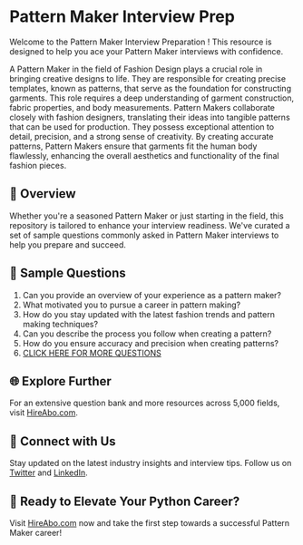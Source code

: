 # Pattern Maker Interview Prep

Welcome to the Pattern Maker Interview Preparation ! This resource is designed to help you ace your Pattern Maker interviews with confidence.

A Pattern Maker in the field of Fashion Design plays a crucial role in bringing creative designs to life. They are responsible for creating precise templates, known as patterns, that serve as the foundation for constructing garments. This role requires a deep understanding of garment construction, fabric properties, and body measurements. Pattern Makers collaborate closely with fashion designers, translating their ideas into tangible patterns that can be used for production. They possess exceptional attention to detail, precision, and a strong sense of creativity. By creating accurate patterns, Pattern Makers ensure that garments fit the human body flawlessly, enhancing the overall aesthetics and functionality of the final fashion pieces.

## 🚀 Overview

Whether you're a seasoned Pattern Maker or just starting in the field, this repository is tailored to enhance your interview readiness. We've curated a set of sample questions commonly asked in Pattern Maker interviews to help you prepare and succeed.

## 📝 Sample Questions

1. Can you provide an overview of your experience as a pattern maker?
2. What motivated you to pursue a career in pattern making?
3. How do you stay updated with the latest fashion trends and pattern making techniques?
4. Can you describe the process you follow when creating a pattern?
5. How do you ensure accuracy and precision when creating patterns?
6. [CLICK HERE FOR MORE QUESTIONS](https://hireabo.com/job/6_1_4/Pattern%20Maker)

## 🌐 Explore Further

For an extensive question bank and more resources across 5,000 fields, visit [HireAbo.com](https://www.hireabo.com).

## 📱 Connect with Us

Stay updated on the latest industry insights and interview tips. Follow us on [Twitter](https://twitter.com/hireabo) and [LinkedIn](https://www.linkedin.com/in/hire-abo-3609972a8/).

## 🚀 Ready to Elevate Your Python Career?

Visit [HireAbo.com](https://www.hireabo.com) now and take the first step towards a successful Pattern Maker career!